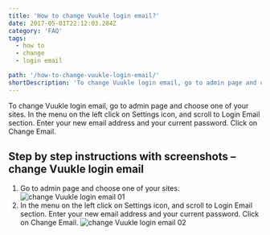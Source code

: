 ```yaml
---
title: 'How to change Vuukle login email?'
date: 2017-05-01T22:12:03.284Z
category: 'FAQ'
tags:
  - how to
  - change
  - login email

path: '/how-to-change-vuukle-login-email/'
shortDescription: 'To change Vuukle login email, go to admin page and choose one of your sites. In the menu on the left click on Settings icon, and scroll to Login Email section. '
---
```


To change Vuukle login email, go to admin page and choose one of your sites. In the menu on the left click on Settings icon, and scroll to Login Email section. Enter your new email address and your current password. Click on Change Email.

## Step by step instructions with screenshots – change Vuukle login email

1. Go to admin page and choose one of your sites.
   ![change Vuukle login email 01](/img/how-to-change-vuukle-login-email-img-1.jpg)
2. In the menu on the left click on Settings icon, and scroll to Login Email section. Enter your new email address and your current password. Click on Change Email.
   ![change Vuukle login email 02](/img/how-to-change-vuukle-login-email-img-2.jpg)
